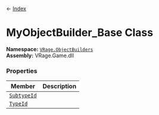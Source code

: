 ← [Index](Api-Index)
# MyObjectBuilder_Base Class
**Namespace:** [`VRage.ObjectBuilders`](VRage.ObjectBuilders)  
**Assembly:** VRage.Game.dll  
### Properties
|Member|Description|
|---|---|
|[`SubtypeId`](VRage.ObjectBuilders.SubtypeId)||
|[`TypeId`](VRage.ObjectBuilders.TypeId)||

